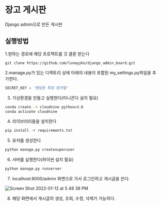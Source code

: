 # 장고 게시판
Django admin으로 만든 게시판

## 실행방법
1.원하는 경로에 해당 프로젝트를 깃 클론 받는다
```terminal
git clone https://github.com/lunayyko/django_admin_board.git
```

2.manage.py가 있는 디렉토리 상에 아래의 내용이 포함된 my_settings.py파일을 추가한다.
```python
SECRET_KEY = '랜덤한 특정 문자열'
```

3. 가상환경을 만들고 실행한다(미니콘다 설치 필요)
```bash
conda create -n cloudnine python=3.8
conda activate cloudnine
```

4. 라이브러리들을 설치한다
```python
pip install -r requirements.txt 
```

5. 유저를 생성한다
```python
python manage.py createsuperuser
```

6. 서버를 실행한다(파이썬 설치 필요)
```python
python manage.py runserver
```

7. localhost:8000/admin 화면으로 가서 로그인하고 게시글을 쓴다.

![Screen Shot 2022-01-12 at 5 48 38 PM](https://user-images.githubusercontent.com/8315252/149094355-c0d5cb53-aeb3-4e12-ab44-ca6be3f51de6.png)


8. 해당 화면에서 게시글의 생성, 조회, 수정, 삭제가 가능하다.

